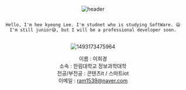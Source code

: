 

<div align=center>
  
![header](https://capsule-render.vercel.app/api?type=waving&color=timeAuto&height=300&section=header&text=This%20is%20HK&fontSize=30)


<pre>
<code>
Hello, I'm hee kyeong Lee. I'm studnet who is studying SoftWare. 😃
I'm still junior😅, but I will be a professional developer soon.
</code>
</pre>


![1493173475964](https://user-images.githubusercontent.com/94611724/198195824-3c5aa0b5-abd2-40f4-8491-1979a1934738.gif)

이름 : 이희경<br>
소속 : 한림대학교 정보과학대학<br>
전공/부전공 : 콘텐츠it / 스마트iot<br>
이메일 : ram1539@naver.com<br>

  
</div>
